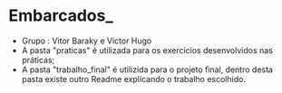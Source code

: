 # Embarcados_
* Grupo : Vitor Baraky e Victor Hugo
* A pasta "praticas" é utilizada para os exercicios desenvolvidos nas práticas;
* A pasta "trabalho_final" é utilizida para o projeto final, dentro desta pasta existe outro Readme explicando o trabalho escolhido.
